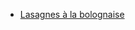 <!--
.. title: Recettes
.. slug: recettes
.. date: 2018-04-26 12:26:13 UTC+02:00
.. tags:
.. category:
.. link:
.. description:
.. type: text
.. password: jaajoyce
-->

- [Lasagnes à la bolognaise](lasagnes-a-la-bolognaise)
